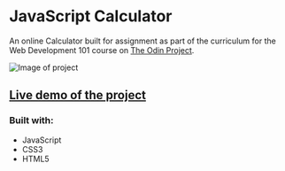 # JavaScript Calculator

An online Calculator built for assignment as part of the curriculum for the Web Development 101 course on [The Odin Project](https://www.theodinproject.com/courses/web-development-101/lessons/calculator).

![Image of project](calc.gif)

## [Live demo of the project](https://stefank-29.github.io/Calculator/)

### Built with: 
* JavaScript
* CSS3
* HTML5
